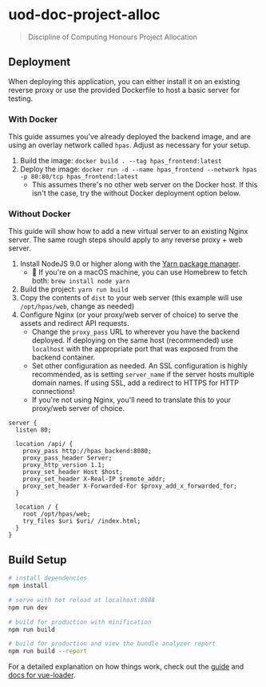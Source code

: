 # uod-doc-project-alloc

> Discipline of Computing Honours Project Allocation

## Deployment

When deploying this application, you can either install it on an existing reverse proxy or use the provided Dockerfile
to host a basic server for testing.

### With Docker

This guide assumes you've already deployed the backend image, and are using an overlay network called `hpas`. Adjust as
necessary for your setup.

1. Build the image: `docker build . --tag hpas_frontend:latest`
2. Deploy the image: `docker run -d --name hpas_frontend --network hpas -p 80:80/tcp hpas_frontend:latest`
    - This assumes there's no other web server on the Docker host. If this isn't the case, try the without Docker
      deployment option below.

### Without Docker

This guide will show how to add a new virtual server to an existing Nginx server. The same rough steps should apply to
any reverse proxy + web server.

1. Install NodeJS 9.0 or higher along with the [Yarn package manager](https://yarnpkg.com).
    - 🍺 If you're on a macOS machine, you can use Homebrew to fetch both: `brew install node yarn`
2. Build the project: `yarn run build`
3. Copy the contents of `dist` to your web server (this example will use `/opt/hpas/web`, change as needed)
4. Configure Nginx (or your proxy/web server of choice) to serve the assets and redirect API requests.
    - Change the `proxy_pass` URL to wherever you have the backend deployed. If deploying on the same host (recommended)
      use `localhost` with the appropriate port that was exposed from the backend container.
    - Set other configuration as needed. An SSL configuration is highly recommended, as is setting `server_name` if the
      server hosts multiple domain names. If using SSL, add a redirect to HTTPS for HTTP connections!
    - If you're not using Nginx, you'll need to translate this to your proxy/web server of choice.

```nginx
server {
  listen 80;

  location /api/ {
    proxy_pass http://hpas_backend:8080;
    proxy_pass_header Server;
    proxy_http_version 1.1;
    proxy_set_header Host $host;
    proxy_set_header X-Real-IP $remote_addr;
    proxy_set_header X-Forwarded-For $proxy_add_x_forwarded_for;
  }

  location / {
    root /opt/hpas/web;
    try_files $uri $uri/ /index.html;
  }
}
```

## Build Setup

``` bash
# install dependencies
npm install

# serve with hot reload at localhost:8888
npm run dev

# build for production with minification
npm run build

# build for production and view the bundle analyzer report
npm run build --report
```

For a detailed explanation on how things work, check out the [guide](http://vuejs-templates.github.io/webpack/) and [docs for vue-loader](http://vuejs.github.io/vue-loader).
